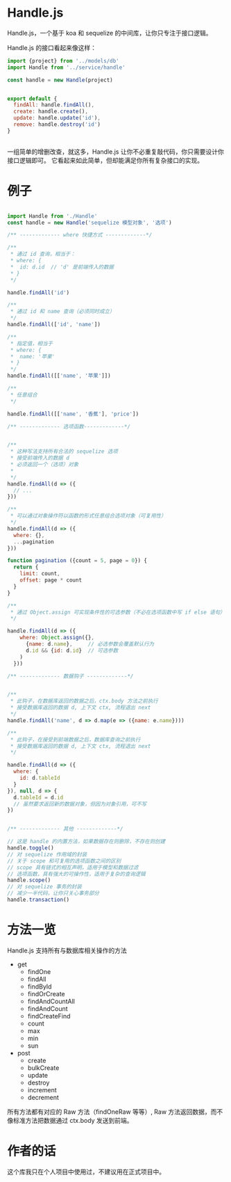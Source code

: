 
# Handle.js

Handle.js，一个基于 koa 和 sequelize 的中间库，让你只专注于接口逻辑。

Handle.js 的接口看起来像这样：

```javaScript
import {project} from '../models/db'
import Handle from '../service/handle'

const handle = new Handle(project)


export default {
  findAll: handle.findAll(),
  create: handle.create(),
  update: handle.update('id'),
  remove: handle.destroy('id')
}    
  
```

一组简单的增删改查，就这多，Handle.js 让你不必重复敲代码，你只需要设计你接口逻辑即可。 它看起来如此简单，但却能满足你所有复杂接口的实现。


# 例子

```javaScript

import Handle from './Handle'
const handle = new Handle('sequelize 模型对象', '选项')

/** ------------- where 快捷方式 -------------*/

/**
 * 通过 id 查询，相当于：
 * where: {
 *  id: d.id  // 'd' 是前端传入的数据
 * }
 */

handle.findAll('id')

/**
 * 通过 id 和 name 查询（必须同时成立）
 */
handle.findAll(['id', 'name'])

/**
 * 指定值，相当于
 * where: {
 *  name: '苹果'
 * }
 */
handle.findAll([['name', '苹果']])

/**
 * 任意组合
 */

handle.findAll([['name', '香蕉'], 'price'])

/** ------------- 选项函数-------------*/


/**
 * 这种写法支持所有合法的 sequelize 选项
 * 接受前端传入的数据 d
 * 必须返回一个（选项）对象
 *
 */
handle.findAll(d => ({
  // ...
}))

/**
 * 可以通过对象操作符以函数的形式任意组合选项对象（可复用性）
 */
handle.findAll(d => ({
  where: {},
  ...pagination
}))

function pagination ({count = 5, page = 0}) {
  return {
    limit: count,
    offset: page * count
  }
}

/**
 * 通过 Object.assign 可实现条件性的可选参数（不必在选项函数中写 if else 语句）
 */

handle.findAll(d => ({
    where: Object.assign({},
      {name: d.name},     // 必选参数会覆盖默认行为
      d.id && {id: d.id}  // 可选参数
    )
  }))

/** ------------- 数据钩子 -------------*/


/**
 * 此钩子，在数据库返回的数据之后，ctx.body 方法之前执行
 * 接受数据库返回的数据 d, 上下文 ctx, 流程退出 next
 */
handle.findAll('name', d => d.map(e => ({name: e.name})))

/**
 * 此钩子，在接受到前端数据之后，数据库查询之前执行
 * 接受数据库返回的数据 d, 上下文 ctx, 流程退出 next
 */

handle.findAll(d => ({
  where: {
    id: d.tableId
  }
}), null, d => {
  d.tableId = d.id
  // 虽然要求返回新的数据对象，但因为对象引用，可不写
})


/** ------------- 其他 -------------*/

// 这是 handle 的内置方法，如果数据存在则删除，不存在则创建
handle.toggle()
// 对 sequelize 作用域的封装
// 关于 scope 和可复用的选项函数之间的区别
// scope 具有链式的相互声明，适用于模型和数据过滤
// 选项函数，具有强大的可操作性，适用于复杂的查询逻辑
handle.scope()
// 对 sequelize 事务的封装
// 减少一半代码，让你只关心事务部分
handle.transaction()
```

# 方法一览

Handle.js 支持所有与数据库相关操作的方法

- get
  - findOne 
  - findAll 
  - findById 
  - findOrCreate 
  - findAndCountAll 
  - findAndCount 
  - findCreateFind 
  - count 
  - max 
  - min 
  - sun
- post
  - create
  - bulkCreate
  - update
  - destroy
  - increment
  - decrement

所有方法都有对应的 Raw 方法（findOneRaw 等等）, Raw 方法返回数据，而不像标准方法把数据通过 ctx.body 发送到前端。  




# 作者的话

这个库我只在个人项目中使用过，不建议用在正式项目中。